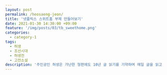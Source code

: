 ```yaml
---
layout: post
permalink: /heosaeng-jeon/
title: '넷플릭스 스위트홈 부제 만들어보기'
date: 2021-01-30 14:30:00 +09:00
feature: '/img/posts/03/tb_sweethome.png'
categories:
  - category-1
tags:
  - 허생
  - 조선시대
  - 허생전
  - 고전소설
description: '주인공인 허생은 가난한 형편에도 10년 글 읽기를 기약하며 매일 글을 읽고 있었는데 7년째 되는 어느 날 아내가 허생에게 장인바치 일도 장사도 못 하면 차라리 도둑질이라도 해서 돈을 벌어 오라고 구박한다.'
---
```

